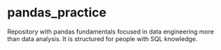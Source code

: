 # pandas_practice
Repository with pandas fundamentals focused in data engineering more than data analysis.
It is structured for people with SQL knowledge.
